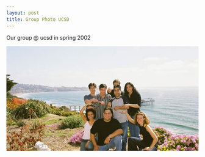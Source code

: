 ```yaml
---
layout: post
title: Group Photo UCSD
---
```


Our group @ ucsd in spring 2002

![Meyer Group](img/group2002.jpg)
